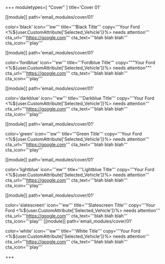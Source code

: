 +++
moduletypes=[ "Cover" ]
title='Cover 01'

[[module]]
path='email_modules/cover/01'

color='black'
icon='''ew'''
title='''Black Title'''
copy='''Your Ford <%${user.CustomAttribute['Selected_Vehicle']}%> needs attention'''
cta_url='''https://google.com'''
cta_text='''blah blah blah'''
cta_icon='''play'''

[[module]]
path='email_modules/cover/01'

color='fordblue'
icon='''ew'''
title='''Fordblue Title'''
copy="""Your Ford <%${user.CustomAttribute['Selected_Vehicle']}%> needs attention"""
cta_url='''https://google.com'''
cta_text='''blah blah blah'''
cta_icon='''play'''

[[module]]
path='email_modules/cover/01'

color='darkblue'
icon='''ew'''
title='''Darkblue Title'''
copy='''Your Ford <%${user.CustomAttribute['Selected_Vehicle']}%> needs attention'''
cta_url='''https://google.com'''
cta_text='''blah blah blah'''
cta_icon='''play'''

[[module]]
path='email_modules/cover/01'

color='green'
icon='''ew'''
title='''Green Title'''
copy='''Your Ford <%${user.CustomAttribute['Selected_Vehicle']}%> needs attention'''
cta_url='''https://google.com'''
cta_text='''blah blah blah'''
cta_icon='''play'''

[[module]]
path='email_modules/cover/01'

color='lightblue'
icon='''ew'''
title='''Lightblue Title'''
copy='''Your Ford <%${user.CustomAttribute['Selected_Vehicle']}%> needs attention'''
cta_url='''https://google.com'''
cta_text='''blah blah blah'''
cta_icon='''play'''

[[module]]
path='email_modules/cover/01'

color='slatescreen'
icon='''ew'''
title='''Slatescreen Title'''
copy='''Your Ford <%${user.CustomAttribute['Selected_Vehicle']}%> needs attention'''
cta_url='''https://google.com'''
cta_text='''blah blah blah'''
cta_icon='''play'''
[[module]]
path='email_modules/cover/01'

color='white'
icon='''ew'''
title='''White Title'''
copy='''Your Ford <%${user.CustomAttribute['Selected_Vehicle']}%> needs attention'''
cta_url='''https://google.com'''
cta_text='''blah blah blah'''
cta_icon='''play'''


+++